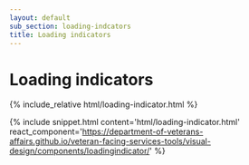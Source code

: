 ```yaml
---
layout: default
sub_section: loading-indcators
title: Loading indicators
---
```


# Loading indicators

<div class="site-showcase">
{% include_relative html/loading-indicator.html %}
</div>

{% include snippet.html content='html/loading-indicator.html' react_component='https://department-of-veterans-affairs.github.io/veteran-facing-services-tools/visual-design/components/loadingindicator/' %}